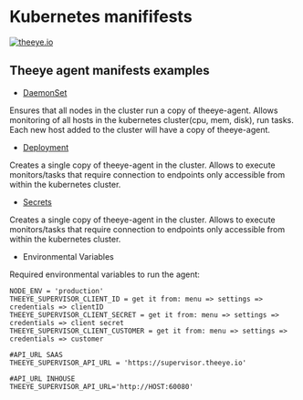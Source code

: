# Kubernetes manififests

[![theeye.io](https://theeye.io/img/logo2.png)](https://theeye.io)

## Theeye agent manifests examples


* [DaemonSet](https://github.com/theeye-io-team/theeye-docs/blob/master/kubernetes/examples/theeye-agent-daemonset.yaml)

Ensures that all nodes in the cluster run a copy of theeye-agent. Allows monitoring of all hosts in the kubernetes cluster(cpu, mem, disk), run tasks.
Each new host added to the cluster will have a copy of theeye-agent.

* [Deployment](https://github.com/theeye-io-team/theeye-docs/blob/master/kubernetes/examples/theeye-agent-deploy.yaml)

Creates a single copy of theeye-agent in the cluster. Allows to execute monitors/tasks that require connection to endpoints only accessible from within the kubernetes cluster.

* [Secrets](https://github.com/theeye-io-team/theeye-docs/blob/master/kubernetes/examples/theeye-agent-credentials.yaml)

Creates a single copy of theeye-agent in the cluster. Allows to execute monitors/tasks that require connection to endpoints only accessible from within the kubernetes cluster.

* Environmental Variables                                                                                                                                                    

Required environmental variables to run the agent:

```
NODE_ENV = 'production'                                                                                                                                                      
THEEYE_SUPERVISOR_CLIENT_ID = get it from: menu => settings => credentials => clientID
THEEYE_SUPERVISOR_CLIENT_SECRET = get it from: menu => settings => credentials => client secret
THEEYE_SUPERVISOR_CLIENT_CUSTOMER = get it from: menu => settings => credentials => customer

#API_URL SAAS
THEEYE_SUPERVISOR_API_URL = 'https://supervisor.theeye.io'

#API_URL INHOUSE
THEEYE_SUPERVISOR_API_URL='http://HOST:60080'
```
